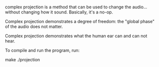 
complex projection is a method that can be used to change the audio...
without changing how it sound. Basically, it's a no-op.

Complex projection demonstrates a degree of freedom: the "global phase"
of the audio does not matter.

Complex projection demonstrates what the human ear can and can
not hear.

To compile and run the program, run:

make
./projection

